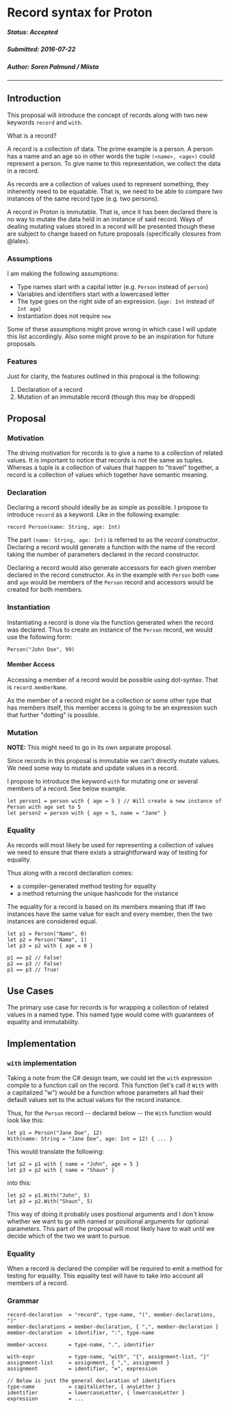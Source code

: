 # Record syntax for Proton

##### Status: Accepted
##### Submitted: 2016-07-22
##### Author: Soren Palmund / Miista

---

Introduction
------------

This proposal will introduce the concept of records along with
two new keywords `record` and `with`.

What is a record?

A record is a collection of data. The prime example is a person.
A person has a name and an age so in other words the tuple `(<name>, <age>)`
could represent a person.
To give name to this representation, we collect the data in a record.

As records are a collection of values used to represent something, they
inherently need to be equatable. That is, we need to be able to compare
two instances of the same record type (e.g. two persons).

A record in Proton is immutable. That is, once it has been declared
there is no way to mutate the data held in an instance of said record.
Ways of dealing mutating values stored in a record will be presented
though these are subject to change based on future proposals (specifically
closures from @lalex).

### Assumptions

I am making the following assumptions:

* Type names start with a capital letter (e.g. `Person` instead of `person`)
* Variables and identifiers start with a lowercased letter
* The type goes on the right side of an expression. (`age: Int` instead of `Int age`)
* Instantiation does not require `new`

Some of these assumptions might prove wrong in which case I will update
this list accordingly. Also some might prove to be an inspiration for
future proposals.

### Features

Just for clarity, the features outlined in this proposal is the following:

1. Declaration of a record
2. Mutation of an immutable record (though this may be dropped)

Proposal
--------

### Motivation

The driving motivation for records is to give a name to a collection of
related values.
It is important to notice that records is not the same as tuples.
Whereas a tuple is a collection of values that happen to "travel"
together, a record is a collection of values which together have
semantic meaning.

### Declaration

Declaring a record should ideally be as simple as possible.
I propose to introduce `record` as a keyword.
Like in the following example:

    record Person(name: String, age: Int)

The part `(name: String, age: Int)` is referred to as the _record constructor_.
Declaring a record would generate a function with the name of the record
taking the number of parameters declared in the record constructor.

Declaring a record would also generate accessors for each given member
declared in the record constructor.
As in the example with `Person` both `name` and `age` would be members of
the `Person` record and accessors would be created for both members.

### Instantiation

Instantiating a record is done via the function generated when the record
was declared.
Thus to create an instance of the `Person` record, we would use the
following form:

    Person("John Doe", 99)

#### Member Access

Accessing a member of a record would be possible using dot-syntax.
That is `record.memberName`.

As the member of a record might be a collection or some other type
that has members itself, this member access is going to be an expression
such that further "dotting" is possible.

### Mutation

**NOTE:** This might need to go in its own separate proposal.

Since records in this proposal is immutable we can't directly
mutate values.
We need some way to mutate and update values in a record.

I propose to introduce the keyword `with` for mutating one or several
members of a record.
See below example.

    let person1 = person with { age = 5 } // Will create a new instance of Person with age set to 5
    let person2 = person with { age = 5, name = "Jane" }

### Equality

As records will most likely be used for representing a collection
of values we need to ensure that there exists a straightforward way
of testing for equality.

Thus along with a record declaration comes:

* a compiler-generated method testing for equality
* a method returning the unique hashcode for the instance

The equality for a record is based on its members meaning that iff two
instances have the same value for each and every member, then the two
instances are considered equal.

~~~
let p1 = Person("Name", 0)
let p2 = Person("Name", 1)
let p3 = p2 with { age = 0 }

p1 == p2 // False!
p2 == p3 // False!
p1 == p3 // True!
~~~

Use Cases
---------

The primary use case for records is for wrapping a collection of related
values in a named type.
This named type would come with guarantees of equality and immutability.

Implementation
--------------

### `with` implementation

Taking a note from the C# design team, we could let the `with` expression
compile to a function call on the record.
This function (let's call it `With` with a capitalized "w") would be a
function whose parameters all had their default values set to the actual
values for the record instance.

Thus, for the `Person` record -- declared below -- the `With` function
would look like this:

    let p1 = Person("Jane Doe", 12)
    With(name: String = "Jane Doe", age: Int = 12) { ... }

This would translate the following:

    let p2 = p1 with { name = "John", age = 5 }
    let p3 = p2 with { name = "Shaun" }

into this:

    let p2 = p1.With("John", 5)
    let p3 = p2.With("Shaun", 5)

This way of doing it probably uses positional arguments and I don't know
whether we want to go with named or positional arguments for optional
parameters.
This part of the proposal will most likely have to wait until we decide
which of the two we want to pursue.

### Equality

When a record is declared the compiler will be required to emit a method
for testing for equality.
This equality test will have to take into account all members of a record.

### Grammar

~~~
record-declaration  = "record", type-name, "(", member-declarations, ")"
member-declarations = member-declaration, { ",", member-declaration }
member-declaration  = identifier, ":", type-name

member-access       = type-name, ".", identifier

with-expr           = type-name, "with", "{", assignment-list, "}"
assignment-list     = assignment, { ",", assignment }
assignment          = identifier, "=", expression

// Below is just the general declaration of identifiers
type-name           = capitalLetter, { anyLetter }
identifier          = lowercaseLetter, { lowercaseLetter }
expression          = ...
~~~
